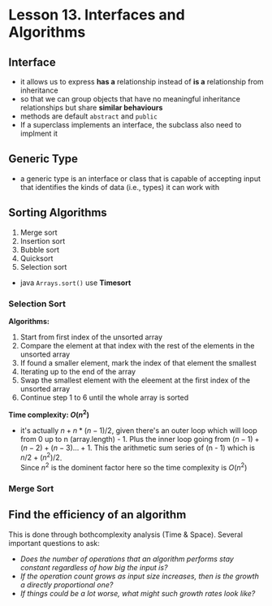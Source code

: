 # Lesson 13. Interfaces and Algorithms

## Interface

- it allows us to express **has a** relationship instead of **is a** relationship from inheritance
- so that we can group objects that have no meaningful inheritance relationships but share **similar behaviours**
- methods are default `abstract` and `public`
- If a superclass implements an interface, the subclass also need to implment it

## Generic Type

- a generic type is an interface or class that is capable of accepting input that identifies the kinds of data (i.e., types) it can work with

## Sorting Algorithms

1. Merge sort
2. Insertion sort
3. Bubble sort
4. Quicksort
5. Selection sort

- java `Arrays.sort()` use **Timesort**

### Selection Sort

**Algorithms:**

1. Start from first index of the unsorted array
2. Compare the element at that index with the rest of the elements in the unsorted array
3. If found a smaller element, mark the index of that element the smallest
4. Iterating up to the end of the array
5. Swap the smallest element with the eleement at the first index of the unsorted array
6. Continue step 1 to 6 until the whole array is sorted

**Time complexity: $O(n^2)$**

- it's actually $n + n*(n - 1) / 2$, given there's an outer loop which will loop from 0 up to n (array.length) - 1. Plus the inner loop going from $(n - 1) + (n - 2) + (n - 3)... + 1$. This the arithmetic sum series of (n - 1) which is $n/2 + (n^2)/2$.<br />
  Since $n^2$ is the dominent factor here so the time complexity is $O(n^2)$

### Merge Sort

## Find the efficiency of an algorithm

This is done through bothcomplexity analysis (Time & Space). Several important questions to ask:

- _Does the number of operations that an algorithm performs stay constant regardless of how big the input is?_
- _If the operation count grows as input size increases, then is the growth a directly proportional one?_
- _If things could be a lot worse, what might such growth rates look like?_
